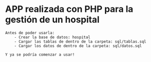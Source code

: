 # APP realizada con PHP para la gestión de un hospital
	
	Antes de poder usarla:
		- Crear la base de datos: hospital
		- Cargar las tablas de dentro de la carpeta: sql/tablas.sql
		- Cargar los datos de dentro de la carpeta: sql/datos.sql
		
	Y ya se podría comenzar a usar!
